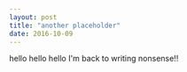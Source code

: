 ```yaml
---
layout: post
title: "another placeholder"
date: 2016-10-09
---
```


hello hello hello I'm back to writing nonsense!!
